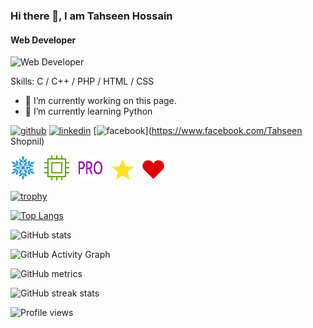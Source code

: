 ### Hi there 👋, I am Tahseen Hossain
#### Web Developer 
![Web Developer ](https://scontent.fdac7-1.fna.fbcdn.net/v/t39.30808-6/328704690_745335320319224_8718018893260399076_n.jpg?stp=dst-jpg_p526x296&_nc_cat=106&ccb=1-7&_nc_sid=09cbfe&_nc_eui2=AeFAH3jHel38pF-gtKs5xBer683QEMKSetzrzdAQwpJ63MI5yvc-GUrTve18xX2_iwy4R6OuFiiCRFDgNZjcRsd2&_nc_ohc=ExrcbDIULbQAX9EOnv-&_nc_ht=scontent.fdac7-1.fna&oh=00_AfBaV5pSrdW7QjCVuNoChcGgyuP2_Mdws579VoNlEs9F9A&oe=641DBA1A)


Skills: C / C++ / PHP / HTML / CSS

- 🔭 I’m currently working on this page. 
- 🌱 I’m currently learning Python 


[<img src='https://cdn.jsdelivr.net/npm/simple-icons@3.0.1/icons/github.svg' alt='github' height='40'>](https://github.com/TahseenHossain)  [<img src='https://cdn.jsdelivr.net/npm/simple-icons@3.0.1/icons/linkedin.svg' alt='linkedin' height='40'>](https://www.linkedin.com/in/tahseen-hossain/)  [<img src='https://cdn.jsdelivr.net/npm/simple-icons@3.0.1/icons/facebook.svg' alt='facebook' height='40'>](https://www.facebook.com/Tahseen Shopnil)  

<a href='https://archiveprogram.github.com/'><img src='https://raw.githubusercontent.com/acervenky/animated-github-badges/master/assets/acbadge.gif' width='40' height='40'></a> <a href='https://docs.github.com/en/developers'><img src='https://raw.githubusercontent.com/acervenky/animated-github-badges/master/assets/devbadge.gif' width='40' height='40'></a> <a href='https://github.com/pricing'><img src='https://raw.githubusercontent.com/acervenky/animated-github-badges/master/assets/pro.gif' width='40' height='40'></a> <a href='https://stars.github.com/'><img src='https://raw.githubusercontent.com/acervenky/animated-github-badges/master/assets/starbadge.gif' width='35' height='35'></a> <a href='https://docs.github.com/en/github/supporting-the-open-source-community-with-github-sponsors'><img src='https://raw.githubusercontent.com/acervenky/animated-github-badges/master/assets/sponsorbadge.gif' width='35' height='35'></a> 

[![trophy](https://github-profile-trophy.vercel.app/?username=TahseenHossain)](https://github.com/ryo-ma/github-profile-trophy)

[![Top Langs](https://github-readme-stats.vercel.app/api/top-langs/?username=TahseenHossain)](https://github.com/anuraghazra/github-readme-stats)

![GitHub stats](https://github-readme-stats.vercel.app/api?username=TahseenHossain&show_icons=true&count_private=true)  

![GitHub Activity Graph](https://activity-graph.herokuapp.com/graph?username=TahseenHossain)  

![GitHub metrics](https://metrics.lecoq.io/TahseenHossain)  

![GitHub streak stats](https://streak-stats.demolab.com/?user=TahseenHossain)  

![Profile views](https://gpvc.arturio.dev/TahseenHossain)  
